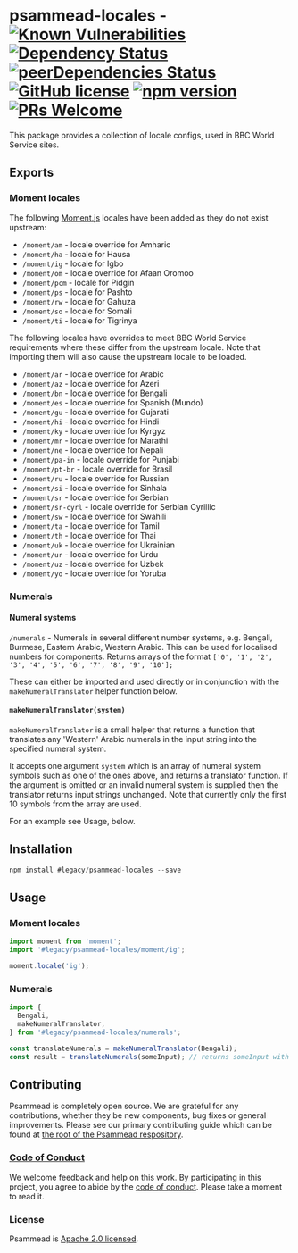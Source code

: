 # psammead-locales - [![Known Vulnerabilities](https://snyk.io/test/github/bbc/psammead/badge.svg?targetFile=packages%2Futilities%2Fpsammead-locales%2Fpackage.json)](https://snyk.io/test/github/bbc/psammead?targetFile=packages%2Futilities%2Fpsammead-locales%2Fpackage.json) [![Dependency Status](https://david-dm.org/bbc/psammead.svg?path=packages/utilities/psammead-locales)](https://david-dm.org/bbc/psammead?path=packages/utilities/psammead-locales) [![peerDependencies Status](https://david-dm.org/bbc/psammead/peer-status.svg?path=packages/utilities/psammead-locales)](https://david-dm.org/bbc/psammead?path=packages/utilities/psammead-locales&type=peer) [![GitHub license](https://img.shields.io/badge/license-Apache%202.0-blue.svg)](https://github.com/bbc/psammead/blob/latest/LICENSE) [![npm version](https://img.shields.io/npm/v/#legacy/psammead-locales.svg)](https://www.npmjs.com/package/#legacy/psammead-locales) [![PRs Welcome](https://img.shields.io/badge/PRs-welcome-brightgreen.svg)](https://github.com/bbc/psammead/blob/latest/CONTRIBUTING.md)

This package provides a collection of locale configs, used in BBC World Service sites.

## Exports

### Moment locales

The following [Moment.js](https://momentjs.com/) locales have been added as they do not exist upstream:

- `/moment/am` - locale override for Amharic
- `/moment/ha` - locale for Hausa
- `/moment/ig` - locale for Igbo
- `/moment/om` - locale override for Afaan Oromoo
- `/moment/pcm` - locale for Pidgin
- `/moment/ps` - locale for Pashto
- `/moment/rw` - locale for Gahuza
- `/moment/so` - locale for Somali
- `/moment/ti` - locale for Tigrinya

The following locales have overrides to meet BBC World Service requirements where these differ from the upstream locale. Note that importing them will also cause the upstream locale to be loaded.

- `/moment/ar` - locale override for Arabic
- `/moment/az` - locale override for Azeri
- `/moment/bn` - locale override for Bengali
- `/moment/es` - locale override for Spanish (Mundo)
- `/moment/gu` - locale override for Gujarati
- `/moment/hi` - locale override for Hindi
- `/moment/ky` - locale override for Kyrgyz
- `/moment/mr` - locale override for Marathi
- `/moment/ne` - locale override for Nepali
- `/moment/pa-in` - locale override for Punjabi
- `/moment/pt-br` - locale override for Brasil
- `/moment/ru` - locale override for Russian
- `/moment/si` - locale override for Sinhala
- `/moment/sr` - locale override for Serbian
- `/moment/sr-cyrl` - locale override for Serbian Cyrillic
- `/moment/sw` - locale override for Swahili
- `/moment/ta` - locale override for Tamil
- `/moment/th` - locale override for Thai
- `/moment/uk` - locale override for Ukrainian
- `/moment/ur` - locale override for Urdu
- `/moment/uz` - locale override for Uzbek
- `/moment/yo` - locale override for Yoruba

### Numerals

#### Numeral systems

`/numerals` - Numerals in several different number systems, e.g. Bengali, Burmese, Eastern Arabic, Western Arabic. This can be used for localised numbers for components. Returns arrays of the format `['0', '1', '2', '3', '4', '5', '6', '7', '8', '9', '10'];`

These can either be imported and used directly or in conjunction with the `makeNumeralTranslator` helper function below.

#### `makeNumeralTranslator(system)`

`makeNumeralTranslator` is a small helper that returns a function that translates any 'Western' Arabic numerals in the input string into the specified numeral system.

It accepts one argument `system` which is an array of numeral system symbols such as one of the ones above, and returns a translator function. If the argument is omitted or an invalid numeral system is supplied then the translator returns input strings unchanged. Note that currently only the first 10 symbols from the array are used.

For an example see Usage, below.

## Installation

```jsx
npm install #legacy/psammead-locales --save
```

## Usage

### Moment locales

```jsx
import moment from 'moment';
import '#legacy/psammead-locales/moment/ig';

moment.locale('ig');
```

### Numerals

```jsx
import {
  Bengali,
  makeNumeralTranslator,
} from '#legacy/psammead-locales/numerals';

const translateNumerals = makeNumeralTranslator(Bengali);
const result = translateNumerals(someInput); // returns someInput with numbers translated to Bengali
```

## Contributing

Psammead is completely open source. We are grateful for any contributions, whether they be new components, bug fixes or general improvements. Please see our primary contributing guide which can be found at [the root of the Psammead respository](https://github.com/bbc/psammead/blob/latest/CONTRIBUTING.md).

### [Code of Conduct](https://github.com/bbc/psammead/blob/latest/CODE_OF_CONDUCT.md)

We welcome feedback and help on this work. By participating in this project, you agree to abide by the [code of conduct](https://github.com/bbc/psammead/blob/latest/CODE_OF_CONDUCT.md). Please take a moment to read it.

### License

Psammead is [Apache 2.0 licensed](https://github.com/bbc/psammead/blob/latest/LICENSE).
